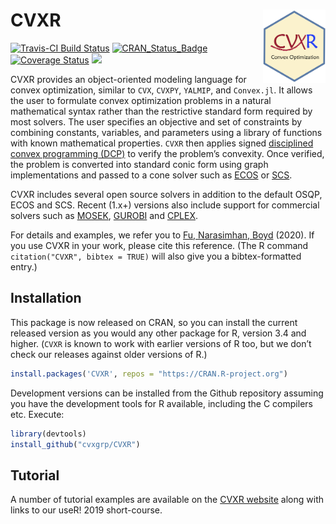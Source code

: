 
# CVXR <img src="man/figures/logo.png" width="100" align="right" />

[![Travis-CI Build
Status](https://travis-ci.org/cvxgrp/CVXR.svg?branch=master)](https://travis-ci.org/cvxgrp/CVXR)
[![CRAN\_Status\_Badge](https://www.r-pkg.org/badges/version/CVXR)](https://cran.r-project.org/package=CVXR)
[![Coverage
Status](https://img.shields.io/codecov/c/github/cvxgrp/CVXR/master.svg)](https://codecov.io/github/cvxgrp/CVXR?branch=master)
[![](https://cranlogs.r-pkg.org/badges/CVXR)](https://CRAN.R-project.org/package=CVXR)

CVXR provides an object-oriented modeling language for convex
optimization, similar to `CVX`, `CVXPY`, `YALMIP`, and `Convex.jl`. It
allows the user to formulate convex optimization problems in a natural
mathematical syntax rather than the restrictive standard form required
by most solvers. The user specifies an objective and set of constraints
by combining constants, variables, and parameters using a library of
functions with known mathematical properties. `CVXR` then applies signed
[disciplined convex programming
(DCP)](https://web.stanford.edu/~boyd/papers/pdf/disc_cvx_prog.pdf) to
verify the problem’s convexity. Once verified, the problem is converted
into standard conic form using graph implementations and passed to a
cone solver such as [ECOS](https://github.com/embotech/ecos) or
[SCS](https://github.com/cvxgrp/scs).

CVXR includes several open source solvers in addition to the default
OSQP, ECOS and SCS. Recent (1.x+) versions also include support for
commercial solvers such as [MOSEK](https://www.mosek.com),
[GUROBI](https://www.gurobi.com) and
[CPLEX](https://www.ibm.com/analytics/cplex-optimizer).

For details and examples, we refer you to [Fu, Narasimhan,
Boyd](https://dx.doi.org/10.18637/jss.v094.i14) (2020). If you use
CVXR in your work, please cite this reference. (The R command
`citation("CVXR", bibtex = TRUE)` will also give you a
bibtex-formatted entry.)

## Installation

This package is now released on CRAN, so you can install the current
released version as you would any other package for R, version 3.4 and
higher. (`CVXR` is known to work with earlier versions of R too, but we
don’t check our releases against older versions of R.)

``` r
install.packages('CVXR', repos = "https://CRAN.R-project.org")
```

Development versions can be installed from the Github repository
assuming you have the development tools for R available, including the C
compilers etc. Execute:

``` r
library(devtools)
install_github("cvxgrp/CVXR")
```

## Tutorial

A number of tutorial examples are available on the [CVXR
website](https://cvxr.rbind.io) along with links to our useR! 2019
short-course.

